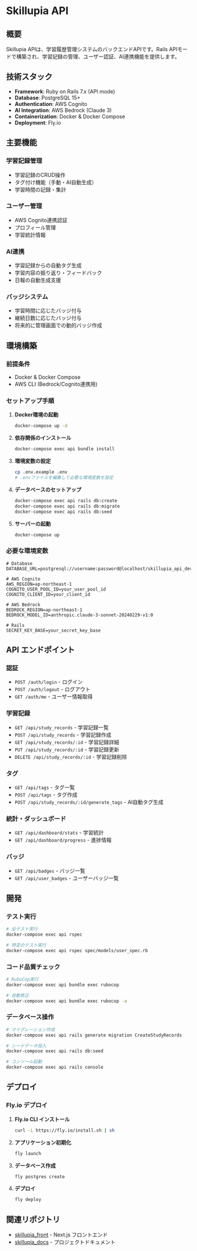 # Skillupia API

## 概要

Skillupia APIは、学習履歴管理システムのバックエンドAPIです。Rails APIモードで構築され、学習記録の管理、ユーザー認証、AI連携機能を提供します。

## 技術スタック

- **Framework**: Ruby on Rails 7.x (API mode)
- **Database**: PostgreSQL 15+
- **Authentication**: AWS Cognito
- **AI Integration**: AWS Bedrock (Claude 3)
- **Containerization**: Docker & Docker Compose
- **Deployment**: Fly.io

## 主要機能

### 学習記録管理
- 学習記録のCRUD操作
- タグ付け機能（手動・AI自動生成）
- 学習時間の記録・集計

### ユーザー管理
- AWS Cognito連携認証
- プロフィール管理
- 学習統計情報

### AI連携
- 学習記録からの自動タグ生成
- 学習内容の振り返り・フィードバック
- 日報の自動生成支援

### バッジシステム
- 学習時間に応じたバッジ付与
- 継続日数に応じたバッジ付与
- 将来的に管理画面での動的バッジ作成

## 環境構築

### 前提条件

- Docker & Docker Compose
- AWS CLI (Bedrock/Cognito連携用)

### セットアップ手順

1. **Docker環境の起動**
   ```bash
   docker-compose up -d
   ```

2. **依存関係のインストール**
   ```bash
   docker-compose exec api bundle install
   ```

3. **環境変数の設定**
   ```bash
   cp .env.example .env
   # .envファイルを編集して必要な環境変数を設定
   ```

4. **データベースのセットアップ**
   ```bash
   docker-compose exec api rails db:create
   docker-compose exec api rails db:migrate
   docker-compose exec api rails db:seed
   ```

5. **サーバーの起動**
   ```bash
   docker-compose up
   ```

### 必要な環境変数

```env
# Database
DATABASE_URL=postgresql://username:password@localhost/skillupia_api_development

# AWS Cognito
AWS_REGION=ap-northeast-1
COGNITO_USER_POOL_ID=your_user_pool_id
COGNITO_CLIENT_ID=your_client_id

# AWS Bedrock
BEDROCK_REGION=ap-northeast-1
BEDROCK_MODEL_ID=anthropic.claude-3-sonnet-20240229-v1:0

# Rails
SECRET_KEY_BASE=your_secret_key_base
```

## API エンドポイント

### 認証
- `POST /auth/login` - ログイン
- `POST /auth/logout` - ログアウト
- `GET /auth/me` - ユーザー情報取得

### 学習記録
- `GET /api/study_records` - 学習記録一覧
- `POST /api/study_records` - 学習記録作成
- `GET /api/study_records/:id` - 学習記録詳細
- `PUT /api/study_records/:id` - 学習記録更新
- `DELETE /api/study_records/:id` - 学習記録削除

### タグ
- `GET /api/tags` - タグ一覧
- `POST /api/tags` - タグ作成
- `POST /api/study_records/:id/generate_tags` - AI自動タグ生成

### 統計・ダッシュボード
- `GET /api/dashboard/stats` - 学習統計
- `GET /api/dashboard/progress` - 進捗情報

### バッジ
- `GET /api/badges` - バッジ一覧
- `GET /api/user_badges` - ユーザーバッジ一覧

## 開発

### テスト実行
```bash
# 全テスト実行
docker-compose exec api rspec

# 特定のテスト実行
docker-compose exec api rspec spec/models/user_spec.rb
```

### コード品質チェック
```bash
# RuboCop実行
docker-compose exec api bundle exec rubocop

# 自動修正
docker-compose exec api bundle exec rubocop -a
```

### データベース操作
```bash
# マイグレーション作成
docker-compose exec api rails generate migration CreateStudyRecords

# シードデータ投入
docker-compose exec api rails db:seed

# コンソール起動
docker-compose exec api rails console
```

## デプロイ

### Fly.io デプロイ

1. **Fly.io CLI インストール**
   ```bash
   curl -L https://fly.io/install.sh | sh
   ```

2. **アプリケーション初期化**
   ```bash
   fly launch
   ```

3. **データベース作成**
   ```bash
   fly postgres create
   ```

4. **デプロイ**
   ```bash
   fly deploy
   ```

## 関連リポジトリ

- [skillupia_front](../skillupia_front/) - Next.js フロントエンド
- [skillupia_docs](../skillupia_docs/) - プロジェクトドキュメント
